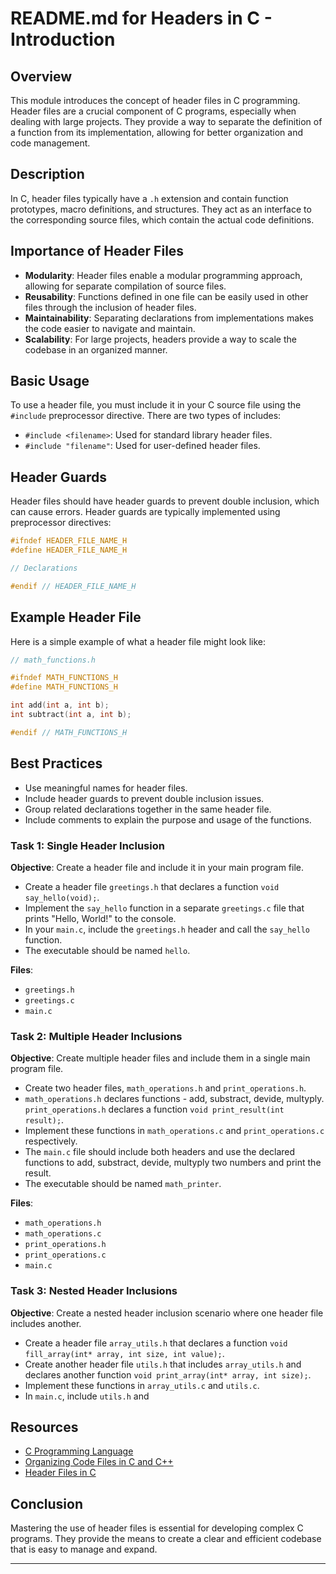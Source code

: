 
# README.md for Headers in C - Introduction

## Overview
This module introduces the concept of header files in C programming. Header files are a crucial component of C programs, especially when dealing with large projects. They provide a way to separate the definition of a function from its implementation, allowing for better organization and code management.

## Description
In C, header files typically have a `.h` extension and contain function prototypes, macro definitions, and structures. They act as an interface to the corresponding source files, which contain the actual code definitions.

## Importance of Header Files
- **Modularity**: Header files enable a modular programming approach, allowing for separate compilation of source files.
- **Reusability**: Functions defined in one file can be easily used in other files through the inclusion of header files.
- **Maintainability**: Separating declarations from implementations makes the code easier to navigate and maintain.
- **Scalability**: For large projects, headers provide a way to scale the codebase in an organized manner.

## Basic Usage
To use a header file, you must include it in your C source file using the `#include` preprocessor directive. There are two types of includes:
- `#include <filename>`: Used for standard library header files.
- `#include "filename"`: Used for user-defined header files.

## Header Guards
Header files should have header guards to prevent double inclusion, which can cause errors. Header guards are typically implemented using preprocessor directives:

```c
#ifndef HEADER_FILE_NAME_H
#define HEADER_FILE_NAME_H

// Declarations

#endif // HEADER_FILE_NAME_H
```

## Example Header File
Here is a simple example of what a header file might look like:

```c
// math_functions.h

#ifndef MATH_FUNCTIONS_H
#define MATH_FUNCTIONS_H

int add(int a, int b);
int subtract(int a, int b);

#endif // MATH_FUNCTIONS_H
```

## Best Practices
- Use meaningful names for header files.
- Include header guards to prevent double inclusion issues.
- Group related declarations together in the same header file.
- Include comments to explain the purpose and usage of the functions.

### Task 1: Single Header Inclusion
**Objective**: Create a header file and include it in your main program file.
- Create a header file `greetings.h` that declares a function `void say_hello(void);`.
- Implement the `say_hello` function in a separate `greetings.c` file that prints "Hello, World!" to the console.
- In your `main.c`, include the `greetings.h` header and call the `say_hello` function.
- The executable should be named `hello`.

**Files**:
- `greetings.h`
- `greetings.c`
- `main.c`

### Task 2: Multiple Header Inclusions
**Objective**: Create multiple header files and include them in a single main program file.
- Create two header files, `math_operations.h` and `print_operations.h`.
- `math_operations.h` declares functions - 
add, substract, devide, multyply. `print_operations.h` declares a function `void print_result(int result);`.
- Implement these functions in `math_operations.c` and `print_operations.c` respectively.
- The `main.c` file should include both headers and use the declared functions to add, substract, devide, multyply two numbers and print the result.
- The executable should be named `math_printer`.

**Files**:
- `math_operations.h`
- `math_operations.c`
- `print_operations.h`
- `print_operations.c`
- `main.c`

### Task 3: Nested Header Inclusions
**Objective**: Create a nested header inclusion scenario where one header file includes another.
- Create a header file `array_utils.h` that declares a function `void fill_array(int* array, int size, int value);`.
- Create another header file `utils.h` that includes `array_utils.h` and declares another function `void print_array(int* array, int size);`.
- Implement these functions in `array_utils.c` and `utils.c`.
- In `main.c`, include `utils.h` and

## Resources
- [C Programming Language](https://en.cppreference.com/w/c/language)
- [Organizing Code Files in C and C++](https://www.learncpp.com/cpp-tutorial/organizing-code-files-in-c-and-cpp/)
- [Header Files in C](https://en.wikipedia.org/wiki/Header_file)

## Conclusion
Mastering the use of header files is essential for developing complex C programs. They provide the means to create a clear and efficient codebase that is easy to manage and expand.

---
